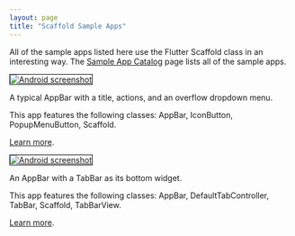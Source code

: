 ```yaml
---
layout: page
title: "Scaffold Sample Apps"
---
```


All of the sample apps listed here use the Flutter Scaffold class in an interesting way. The <a href="/catalog/samples/">Sample App Catalog</a> page lists all of the sample apps.

<div class="container-fluid">
  <div class="lavish-table-row-mb">
    <a href="/catalog/samples/basic-app-bar/">
      <div class="col-lg-3">
        <img style="border:1px solid #000000" src="https://storage.googleapis.com/flutter-catalog/cb4a54db8fb3726bf4293b9cc5cb12ce16883803/basic_app_bar_small.png" alt="Android screenshot" class="img-fluid">
      </div>
   </a>
    <div class="col-lg-9">
      <p>
        A typical AppBar with a title, actions, and an overflow dropdown menu.
      </p>
      <p>
        This app features the following classes: AppBar, IconButton, PopupMenuButton, Scaffold.
      </p>
      <p>
        <a href="/catalog/samples/basic-app-bar/">Learn more</a>.
      </p>
    </div>
  </div>

  <div class="lavish-table-row-mb">
    <a href="/catalog/samples/tabbed-app-bar/">
      <div class="col-lg-3">
        <img style="border:1px solid #000000" src="https://storage.googleapis.com/flutter-catalog/cb4a54db8fb3726bf4293b9cc5cb12ce16883803/tabbed_app_bar_small.png" alt="Android screenshot" class="img-fluid">
      </div>
   </a>
    <div class="col-lg-9">
      <p>
        An AppBar with a TabBar as its bottom widget.
      </p>
      <p>
        This app features the following classes: AppBar, DefaultTabController, TabBar, Scaffold, TabBarView.
      </p>
      <p>
        <a href="/catalog/samples/tabbed-app-bar/">Learn more</a>.
      </p>
    </div>
  </div>

</div>
